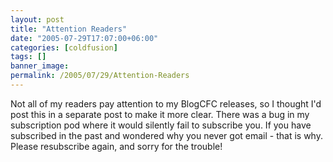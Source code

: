 ```yaml
---
layout: post
title: "Attention Readers"
date: "2005-07-29T17:07:00+06:00"
categories: [coldfusion]
tags: []
banner_image: 
permalink: /2005/07/29/Attention-Readers
---
```


Not all of my readers pay attention to my BlogCFC releases, so I thought I'd post this in a separate post to make it more clear. There was a bug in my subscription pod where it would silently fail to subscribe you. If you have subscribed in the past and wondered why you never got email - that is why. Please resubscribe again, and sorry for the trouble!
